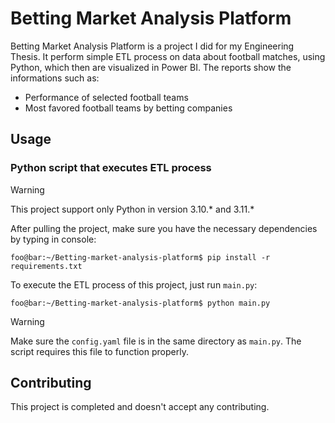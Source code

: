 # Betting Market Analysis Platform

Betting Market Analysis Platform is a project I did for my Engineering Thesis. It perform simple ETL process on data about football matches, using Python, which then are visualized in Power BI. The reports show the informations such as:
- Performance of selected football teams
- Most favored football teams by betting companies


## Usage

### Python script that executes ETL process
> [!WARNING]
> This project support only Python in version 3.10.* and 3.11.*

After pulling the project, make sure you have the necessary dependencies by typing in console:
```console
foo@bar:~/Betting-market-analysis-platform$ pip install -r requirements.txt
```

To execute the ETL process of this project, just run `main.py`:
```console
foo@bar:~/Betting-market-analysis-platform$ python main.py
```
> [!WARNING]
> Make sure the `config.yaml` file is in the same directory as `main.py`. The script requires this file to function properly.

## Contributing

This project is completed and doesn't accept any contributing.

